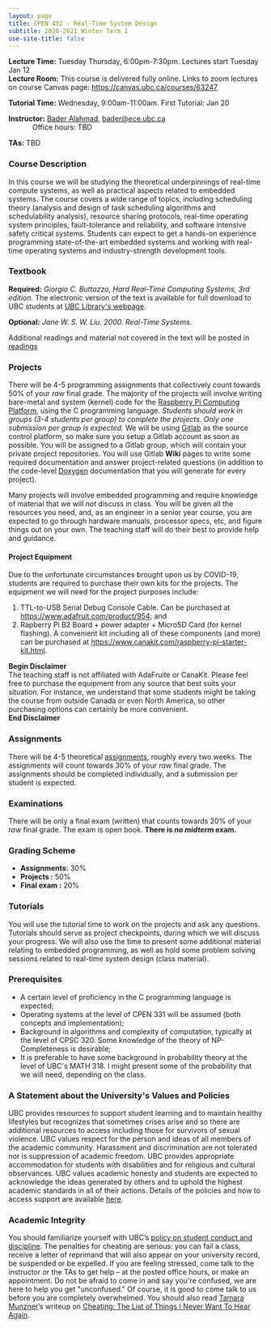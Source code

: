 ```yaml
---
layout: page
title: CPEN 432 - Real-Time System Design
subtitle: 2020-2021 Winter Term 1
use-site-title: false
---
```


**Lecture Time:** Tuesday Thursday, 6:00pm-7:30pm. Lectures start Tuesday Jan 12  
**Lecture Room:** This course is delivered fully online. 
Links to zoom lectures on course Canvas page: <https://canvas.ubc.ca/courses/63247>


**Tutorial Time:** Wednesday, 9:00am-11:00am. First Tutorial: Jan 20
<!-- **Tutorial Room:** Frank Forward 317   -->


**Instructor:** [Bader Alahmad](https://blogs.ubc.ca/bader), [bader@ece.ubc.ca](mailto:bader@ece.ubc.ca)  
&nbsp;&nbsp;&nbsp;&nbsp;&nbsp;&nbsp;&nbsp;&nbsp;&nbsp;&nbsp;&nbsp;&nbsp;Office hours: TBD  


**TAs:** TBD <!-- TBD Nusrat Mehajabin   -->
	<!-- &nbsp;&nbsp;&nbsp;&nbsp;&nbsp;&nbsp;&nbsp;&nbsp;Office hours: Tue 10:00am-11:00am, MCLD 211   -->
	
  
### Course Description
In this course we will be studying the theoretical underpinnings of real-time compute systems, as well as practical aspects related to embedded systems. The course covers a wide range of topics, including scheduling theory (analysis and design of task scheduling algorithms and schedulability analysis), resource sharing protocols, real-time operating system principles, fault-tolerance and reliability, and software intensive safety critical systems. Students can expect to get a hands-on experience programming state-of-the-art embedded systems and working with real-time operating systems and industry-strength development tools.


### Textbook
**Required:** *Giorgio C. Buttazzo, Hard Real-Time Computing Systems, 3rd edition.* The electronic version of the text is available for full download to UBC students at [UBC Library's webpage](http://www.library.ubc.ca).  

**Optional:** _Jane W. S. W. Liu. 2000. Real-Time Systems_.  

Additional readings and material not covered in the text will be posted in [readings](https://cpen432.github.io/readings)


### Projects
There will be 4-5 programming assignments that collectively count towards 50% of your _raw_ final grade. The majority of the projects will involve writing bare-metal and system (kernel) code for the [Raspberry Pi Computing Platform](https://www.raspberrypi.org/products/raspberry-pi-2-model-b/), using the C programming language. _Students should work in groups (3-4 students per group) to complete the projects. Only one submission per group is expected._ We will be using [Gitlab](https://www.gitlab.com "Gitlab") as the source control platform, so make sure you setup a Gitlab account as soon as possible. You will be assigned to a Gitlab group, which will contain your private project repositories. You will use Gitlab **Wiki** pages to write some required documentation and answer project-related questions (in addition to the code-level [Doxygen](http://www.stack.nl/~dimitri/doxygen/ "Doxygen") documentation that you will generate for every project). 

Many projects will involve embedded programming and require knowledge of material that we will *not* discuss in class. You will be given all the resources you need, and, as an engineer in a senior year course, you are expected to go through hardware manuals, processor specs, etc, and figure things out on your own. The teaching staff will do their best to provide help and guidance. 

#### Project Equipment
Due to the unfortunate circumstances brought upon us by COVID-19, students are required to purchase their own kits for the projects. The equipment we will need for the project purposes include:

1. TTL-to-USB Serial Debug Console Cable. Can be purchased at <https://www.adafruit.com/product/954>; and
2. Rapberry Pi B2 Board + power adapter + MicroSD Card (for kernel flashing). A convenient kit including all of these components (and more) can be purchased at <https://www.canakit.com/raspberry-pi-starter-kit.html>. 

**Begin Disclaimer**  
The teaching staff is not affiliated with AdaFruite or CanaKit. Please feel free to purchase the equipment from any source that best suits your situation. For instance, we understand that some students might be taking the course from outside Canada or even North America, so other purchasing options can certainly be more convenient.  
**End Disclaimer**  


### Assignments
There will be 4-5 theoretical [assignments](https://cpen432.github.io/assignments/), roughly every two weeks. The assignments will count towards 30% of your _raw_ final grade. The assignments should be completed individually, and a submission per student is expected.



### Examinations
There will be only a final exam (written) that counts towards 20% of your _raw_ final grade. The exam is open book. <!-- The instructor reserves the right to assign a take-home exam for partial or full credit towards the final exam. --> 
**There is _no midterm_ exam.**



### Grading Scheme
* **Assignments:** 30%
* **Projects   :** 50%
* **Final exam :** 20%  


### Tutorials
You will use the tutorial time to work on the projects and ask any questions. Tutorials should serve as project checkpoints, during which we will discuss your progress. We will also use the time to present some additional material relating to embedded programming, as well as hold some problem solving sessions related to real-time system design (class material).


### Prerequisites
* A certain level of proficiency in the C programming language is expected;
* Operating systems at the level of CPEN 331 will be assumed (both concepts and implementation);
* Background in algorithms and complexity of computation, typically at the level of CPSC 320. Some knowledge of the theory of NP-Completeness is desirable;
* It is preferable to have some background in probability theory at the level of UBC's MATH 318. I might present some of the probability that we will need, depending on the class.

### A Statement about the University's Values and Policies
UBC provides resources to support student learning and to maintain
healthy lifestyles but recognizes that sometimes crises arise and so
there are additional resources to access including those for survivors
of sexual violence. UBC values respect for the person and ideas of
all members of the academic community. Harassment and
discrimination are not tolerated nor is suppression of academic
freedom. UBC provides appropriate accommodation for students
with disabilities and for religious and cultural observances. UBC
values academic honesty and students are expected to acknowledge
the ideas generated by others and to uphold the highest academic
standards in all of their actions. Details of the policies and how to
access support are available [here](https://senate.ubc.ca/policies-resources-support-student-success).

### Academic Integrity
You should familiarize yourself with UBC’s [policy on student conduct and discipline](http://www.calendar.ubc.ca/vancouver/index.cfm?tree=3,54,0,0). The penalties for cheating are serious: you can fail a class, receive a letter of reprimand that will also appear on your university record, be suspended or be expelled.
If you are feeling stressed, come talk to the instructor or the TAs to get help – at the posted office hours, or make an appointment. Do not be afraid to come in and say you're confused, we are here to help you get "unconfused." Of course, it is good to come talk to us before you are completely overwhelmed.
You should also read [Tamara Munzner](http://www.cs.ubc.ca/~tmm/)’s writeup on [Cheating: The List of Things I Never Want To Hear Again](http://www.cs.ubc.ca/~tmm/courses/cheat.html).

